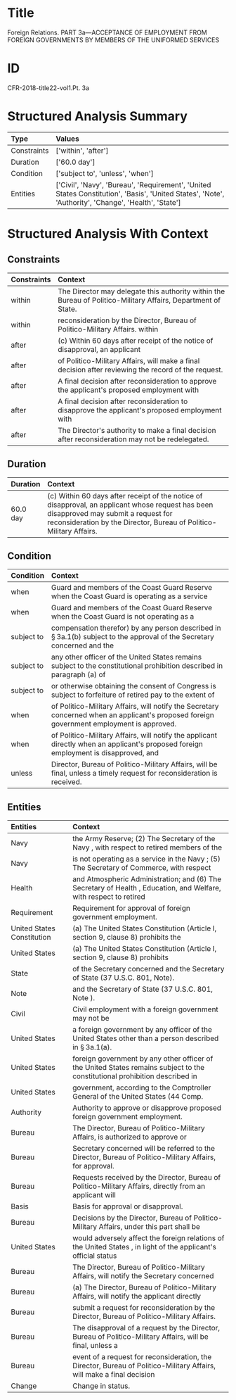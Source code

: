 # Title

 Foreign Relations. PART 3a—ACCEPTANCE OF EMPLOYMENT FROM FOREIGN GOVERNMENTS BY MEMBERS OF THE UNIFORMED SERVICES


# ID

 CFR-2018-title22-vol1.Pt. 3a


# Structured Analysis Summary

| Type        | Values                                                                                                                                               |
|:------------|:-----------------------------------------------------------------------------------------------------------------------------------------------------|
| Constraints | ['within', 'after']                                                                                                                                  |
| Duration    | ['60.0 day']                                                                                                                                         |
| Condition   | ['subject to', 'unless', 'when']                                                                                                                     |
| Entities    | ['Civil', 'Navy', 'Bureau', 'Requirement', 'United States Constitution', 'Basis', 'United States', 'Note', 'Authority', 'Change', 'Health', 'State'] |


# Structured Analysis With Context

 


## Constraints

| Constraints   | Context                                                                                                         |
|:--------------|:----------------------------------------------------------------------------------------------------------------|
| within        | The Director may delegate this authority  within  the Bureau of Politico-Military Affairs, Department of State. |
| within        | reconsideration by the Director, Bureau of Politico-Military Affairs. within                                    |
| after         | (c) Within 60 days  after receipt of the notice of disapproval, an applicant                                    |
| after         | of Politico-Military Affairs, will make a final decision after  reviewing the record of the request.            |
| after         | A final decision  after reconsideration to approve the applicant's proposed employment with                     |
| after         | A final decision  after reconsideration to disapprove the applicant's proposed employment with                  |
| after         | The Director's authority to make a final decision  after  reconsideration may not be redelegated.               |


## Duration

| Duration   | Context                                                                                                                                                                                                       |
|:-----------|:--------------------------------------------------------------------------------------------------------------------------------------------------------------------------------------------------------------|
| 60.0 day   | (c) Within 60 days after receipt of the notice of disapproval, an applicant whose request has been disapproved may submit a request for reconsideration by the Director, Bureau of Politico-Military Affairs. |


## Condition

| Condition   | Context                                                                                                                                    |
|:------------|:-------------------------------------------------------------------------------------------------------------------------------------------|
| when        | Guard and members of the Coast Guard Reserve when the Coast Guard is operating as a service                                                |
| when        | Guard and members of the Coast Guard Reserve when the Coast Guard is not operating as a                                                    |
| subject to  | compensation therefor) by any person described in &#167;&#8201;3a.1(b) subject to the approval of the Secretary concerned and the          |
| subject to  | any other officer of the United States remains subject to the constitutional prohibition described in paragraph (a) of                     |
| subject to  | or otherwise obtaining the consent of Congress is subject to forfeiture of retired pay to the extent of                                    |
| when        | of Politico-Military Affairs, will notify the Secretary concerned when  an applicant's proposed foreign government employment is approved. |
| when        | of Politico-Military Affairs, will notify the applicant directly when an applicant's proposed foreign employment is disapproved, and       |
| unless      | Director, Bureau of Politico-Military Affairs, will be final, unless  a timely request for reconsideration is received.                    |


## Entities

| Entities                   | Context                                                                                                                     |
|:---------------------------|:----------------------------------------------------------------------------------------------------------------------------|
| Navy                       | the Army Reserve; (2) The Secretary of the Navy , with respect to retired members of the                                    |
| Navy                       | is not operating as a service in the Navy ; (5) The Secretary of Commerce, with respect                                     |
| Health                     | and Atmospheric Administration; and (6) The Secretary of Health , Education, and Welfare, with respect to retired           |
| Requirement                | Requirement  for approval of foreign government employment.                                                                 |
| United States Constitution | (a) The  United States Constitution (Article I, section 9, clause 8) prohibits the                                          |
| United States              | (a) The  United States Constitution (Article I, section 9, clause 8) prohibits                                              |
| State                      | of the Secretary concerned and the Secretary of State  (37 U.S.C. 801, Note).                                               |
| Note                       | and the Secretary of State (37 U.S.C. 801, Note ).                                                                          |
| Civil                      | Civil employment with a foreign government may not be                                                                       |
| United States              | a foreign government by any officer of the United States  other than a person described in &#167;&#8201;3a.1(a).            |
| United States              | foreign government by any other officer of the United States remains subject to the constitutional prohibition described in |
| United States              | government, according to the Comptroller General of the United States  (44 Comp.                                            |
| Authority                  | Authority  to approve or disapprove proposed foreign government employment.                                                 |
| Bureau                     | The Director,  Bureau of Politico-Military Affairs, is authorized to approve or                                             |
| Bureau                     | Secretary concerned will be referred to the Director, Bureau  of Politico-Military Affairs, for approval.                   |
| Bureau                     | Requests received by the Director,  Bureau of Politico-Military Affairs, directly from an applicant will                    |
| Basis                      | Basis  for approval or disapproval.                                                                                         |
| Bureau                     | Decisions by the Director,  Bureau of Politico-Military Affairs, under this part shall be                                   |
| United States              | would adversely affect the foreign relations of the United States , in light of the applicant's official status             |
| Bureau                     | The Director,  Bureau of Politico-Military Affairs, will notify the Secretary concerned                                     |
| Bureau                     | (a) The Director,  Bureau of Politico-Military Affairs, will notify the applicant directly                                  |
| Bureau                     | submit a request for reconsideration by the Director, Bureau  of Politico-Military Affairs.                                 |
| Bureau                     | The disapproval of a request by the Director, Bureau of Politico-Military Affairs, will be final, unless a                  |
| Bureau                     | event of a request for reconsideration, the Director, Bureau of Politico-Military Affairs, will make a final decision       |
| Change                     | Change  in status.                                                                                                          |


